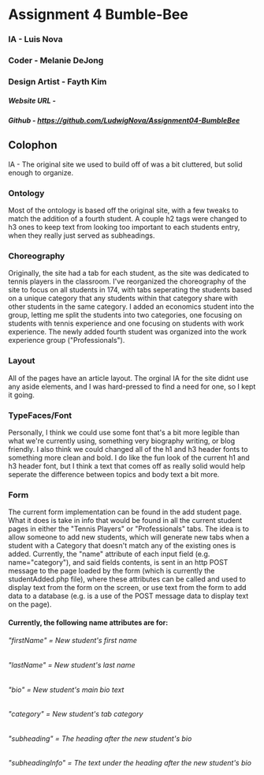 # Assignment 4 Bumble-Bee
### IA - Luis Nova
### Coder - Melanie DeJong
### Design Artist - Fayth Kim
##### Website URL - 
##### Github - https://github.com/LudwigNova/Assignment04-BumbleBee

## Colophon
IA - The original site we used to build off of was a bit cluttered, but solid enough to organize. 

### Ontology
Most of the ontology is based off the original site, with a few tweaks to match the addition of a fourth student. A couple h2 tags were changed to h3 ones to keep text from looking too important to each students entry, when they really just served as subheadings.
### Choreography 
Originally, the site had a tab for each student, as the site was dedicated to tennis players in the classroom. I've reorganized the choreography of the site to focus on all students in 174, with tabs seperating the students based on a unique category that any students within that category share with other students in the same category. I added an economics student into the group, letting me split the students into two categories, one focusing on students with tennis experience and one focusing on students with work experience. The newly added fourth student was organized into the work experience group ("Professionals").  
### Layout 
All of the pages have an article layout. The orginal IA for the site didnt use any aside elements, and I was hard-pressed to find a need for one, so I kept it going.
### TypeFaces/Font
Personally, I think we could use some font that's a bit more legible than what we're currently using, something very biography writing, or blog friendly. I also think we could changed all of the h1 and h3 header fonts to something more clean and bold. I do like the fun look of the current h1 and h3 header font, but I think a text that comes off as really solid would help seperate the difference between topics and body text a bit more. 
### Form
The current form implementation can be found in the add student page. What it does is take in info that would be found in all the current student pages in either the "Tennis Players" or "Professionals" tabs. The idea is to allow someone to add new students, which will generate new tabs when a student with a Category that doesn't match any of the existing ones is added. Currently, the "name" attribute of each input field (e.g. name="category"), and said fields contents, is sent in an http POST message to the page loaded by the form (which is currently the studentAdded.php file), where these attributes can be called and used to display text from the form on the screen, or use text from the form to add data to a database (e.g. <?php echo $_POST["category"]; ?> is a use of the POST message data to display text on the page).

#### Currently, the following name attributes are for:
###### "firstName" = New student's first name
###### "lastName" = New student's last name
###### "bio" = New student's main bio text
###### "category" = New student's tab category
###### "subheading" = The heading after the new student's bio
###### "subheadingInfo" = The text under the heading after the new student's bio
